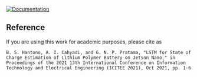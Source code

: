 [![Documentation](https://img.shields.io/badge/Documentation-github-brightgreen.svg?style=for-the-badge)](https://github.com/lokilang/lstm_soc/)

## Reference
If you are using this work for academic purposes, please cite as

```
B. S. Hantono, A. I. Cahyadi, and G. N. P. Pratama, "LSTM for State of Charge Estimation of Lithium Polymer Battery on Jetson Nano," in Proceedings of the 2021 13th International Conference on Information Technology and Electrical Engineering (ICITEE 2021), Oct 2021, pp. 1-6
```

